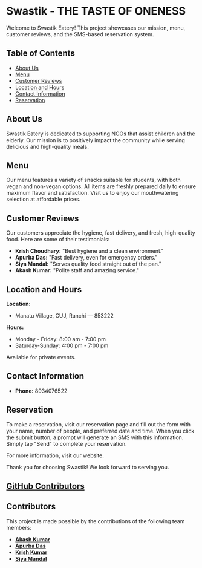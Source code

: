 # Swastik - THE TASTE OF ONENESS

Welcome to Swastik Eatery! This project showcases our mission, menu, customer reviews, and the SMS-based reservation system.

## Table of Contents

- [About Us](#about-us)
- [Menu](#menu)
- [Customer Reviews](#customer-reviews)
- [Location and Hours](#location-and-hours)
- [Contact Information](#contact-information)
- [Reservation](#reservation)

## About Us

Swastik Eatery is dedicated to supporting NGOs that assist children and the elderly. Our mission is to positively impact the community while serving delicious and high-quality meals.

## Menu

Our menu features a variety of snacks suitable for students, with both vegan and non-vegan options. All items are freshly prepared daily to ensure maximum flavor and satisfaction. Visit us to enjoy our mouthwatering selection at affordable prices.

## Customer Reviews

Our customers appreciate the hygiene, fast delivery, and fresh, high-quality food. Here are some of their testimonials:

- **Krish Choudhary:** "Best hygiene and a clean environment."
- **Apurba Das:** "Fast delivery, even for emergency orders."
- **Siya Mandal:** "Serves quality food straight out of the pan."
- **Akash Kumar:** "Polite staff and amazing service."

## Location and Hours

**Location:**
- Manatu Village, CUJ, Ranchi — 853222

**Hours:**
- Monday - Friday: 8:00 am - 7:00 pm
- Saturday-Sunday: 4:00 pm - 7:00 pm

Available for private events.

## Contact Information

- **Phone:** 8934076522

## Reservation
To make a reservation, visit our reservation page and fill out the form with your name, number of people, and preferred date and time. When you click the submit button, a prompt will generate an SMS with this information. Simply tap "Send" to complete your reservation.

For more information, visit our website.

Thank you for choosing Swastik! We look forward to serving you.




## [GitHub Contributors](https://github.com/CcpC-cuj/Webdev/graphs/contributors)

## Contributors

This project is made possible by the contributions of the following team members:

- **[Akash Kumar](https://github.com/Akashkzp)**
- **[Apurba Das](https://github.com/apurbasbjk30)** 
- **[Krish Kumar](https://github.com/Imkkrish)** 
- **[Siya Mandal](https://github.com/siya2910)** 
